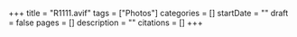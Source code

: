 +++
title = "R1111.avif"
tags = ["Photos"]
categories = []
startDate = ""
draft = false
pages = []
description = ""
citations = []
+++
